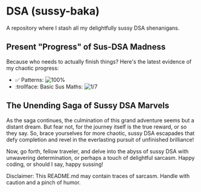 # DSA (sussy-baka)

A repository where I stash all my delightfully sussy DSA shenanigans.

## Present "Progress" of Sus-DSA Madness

Because who needs to actually finish things? Here's the latest evidence of my chaotic progress:

- :white_check_mark: Patterns: ![100%](https://geps.dev/progress/100)
- :trollface: Basic Sus Maths: ![1/7](https://geps.dev/progress/15)

## The Unending Saga of Sussy DSA Marvels

As the saga continues, the culmination of this grand adventure seems but a distant dream. But fear not, for the journey itself is the true reward, or so they say. So, brace yourselves for more chaotic, sussy DSA escapades that defy completion and revel in the everlasting pursuit of unfinished brilliance!

Now, go forth, fellow traveler, and delve into the abyss of sussy DSA with unwavering determination, or perhaps a touch of delightful sarcasm. Happy coding, or should I say, happy sussing!

Disclaimer: This README.md may contain traces of sarcasm. Handle with caution and a pinch of humor.
